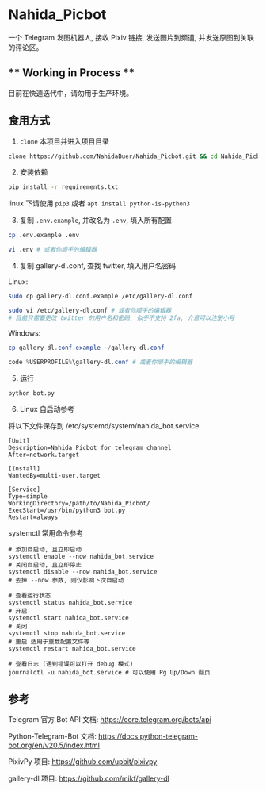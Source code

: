 # Nahida_Picbot

一个 Telegram 发图机器人, 接收 Pixiv 链接, 发送图片到频道, 并发送原图到关联的评论区。

## ** Working in Process **

目前在快速迭代中，请勿用于生产环境。

## 食用方式

1. `clone` 本项目并进入项目目录

```bash
clone https://github.com/NahidaBuer/Nahida_Picbot.git && cd Nahida_Picbot
```

2. 安装依赖

```bash
pip install -r requirements.txt
```

linux 下请使用 `pip3` 或者 `apt install python-is-python3`

3. 复制 `.env.example`, 并改名为 `.env`, 填入所有配置

```bash
cp .env.example .env

vi .env # 或者你顺手的编辑器
```

4. 复制 gallery-dl.conf, 查找 twitter, 填入用户名密码

Linux:

```bash
sudo cp gallery-dl.conf.example /etc/gallery-dl.conf

sudo vi /etc/gallery-dl.conf # 或者你顺手的编辑器
# 目前只需要更改 twitter 的用户名和密码, 似乎不支持 2fa, 介意可以注册小号
```

Windows:

```powershell
cp gallery-dl.conf.example ~/gallery-dl.conf
 
code %USERPROFILE%\gallery-dl.conf # 或者你顺手的编辑器
```

5. 运行

```
python bot.py
```

6. Linux 自启动参考

将以下文件保存到 /etc/systemd/system/nahida_bot.service 

```.service
[Unit]
Description=Nahida Picbot for telegram channel
After=network.target

[Install]
WantedBy=multi-user.target

[Service]
Type=simple
WorkingDirectory=/path/to/Nahida_Picbot/
ExecStart=/usr/bin/python3 bot.py
Restart=always
```

systemctl 常用命令参考

```shell
# 添加自启动, 且立即启动
systemctl enable --now nahida_bot.service 
# 关闭自启动, 且立即停止
systemctl disable --now nahida_bot.service 
# 去掉 --now 参数, 则仅影响下次自启动

# 查看运行状态
systemctl status nahida_bot.service 
# 开启
systemctl start nahida_bot.service 
# 关闭
systemctl stop nahida_bot.service 
# 重启 适用于重载配置文件等
systemctl restart nahida_bot.service 

# 查看日志 (遇到错误可以打开 debug 模式)
journalctl -u nahida_bot.service # 可以使用 Pg Up/Down 翻页
```

## 参考

Telegram 官方 Bot API 文档: https://core.telegram.org/bots/api

Python-Telegram-Bot 文档: https://docs.python-telegram-bot.org/en/v20.5/index.html

PixivPy 项目: https://github.com/upbit/pixivpy

gallery-dl 项目: https://github.com/mikf/gallery-dl